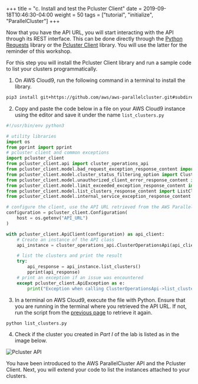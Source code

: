 +++
title = "c. Install and test the Pcluster Client"
date = 2019-09-18T10:46:30-04:00
weight = 50
tags = ["tutorial", "initialize", "ParallelCluster"]
+++

Now that you have the API URL, you will start interacting with the API through its REST interface. This can be done directly through the [Python Requests](https://docs.python-requests.org/en/latest/) library or the [Pcluster Client](https://github.com/aws/aws-parallelcluster/tree/develop/api/client/src) library. You will use the latter for the reminder of this workshop.


For this step you will install the Pcluster Client library and run a sample code to list your clusters programmatically.

1. On AWS Cloud9, run the following command in a terminal to install the library.

```bash
pip3 install git+https://github.com/aws/aws-parallelcluster.git#subdirectory=api/client/src --user
````

2. Copy and paste the code below in a file on your AWS Cloud9 instance using the editor and save it under the name `list_clusters.py`

```python
#!/usr/bin/env python3

# utility libraries
import os
from pprint import pprint
# pcluster client and common exceptions
import pcluster_client
from pcluster_client.api import cluster_operations_api
from pcluster_client.model.bad_request_exception_response_content import BadRequestExceptionResponseContent
from pcluster_client.model.cluster_status_filtering_option import ClusterStatusFilteringOption
from pcluster_client.model.unauthorized_client_error_response_content import UnauthorizedClientErrorResponseContent
from pcluster_client.model.limit_exceeded_exception_response_content import LimitExceededExceptionResponseContent
from pcluster_client.model.list_clusters_response_content import ListClustersResponseContent
from pcluster_client.model.internal_service_exception_response_content import InternalServiceExceptionResponseContent

# configure the client, use the API URL retrieved from the AWS ParallelCluster API sack output
configuration = pcluster_client.Configuration(
    host = os.getenv("API_URL")
)

with pcluster_client.ApiClient(configuration) as api_client:
    # Create an instance of the API class
    api_instance = cluster_operations_api.ClusterOperationsApi(api_client)

    # list the clusters and print the result
    try:
        api_response = api_instance.list_clusters()
        pprint(api_response)
    # print an exception if an issue was encountered
    except pcluster_client.ApiException as e:
        print("Exception when calling ClusterOperationsApi->list_clusters: %s\n" % e)
```

3. In a terminal on AWS Cloud9, execute the file with Python. Ensure that you are running in the terminal where you retrieved the API URL. If not, run the script from the [previous page](/04-hpc-aws-parallelcluster-api/03-retrieve-api-url.html) to retrieve it again.

```bash
python list_clusters.py
```

4. Check if the cluster you created in *Part I* of the lab is listed as in the image below.

![Pcluster API](/images/hpc-aws-parallelcluster-workshop/pcapi-list.png)


You have been introduced to the AWS ParallelCluster API and the Pcluster Client. Next, you will extend your code to list the instances attached to your clusters.
